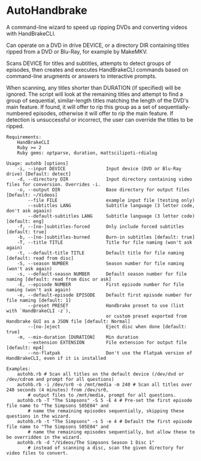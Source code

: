 AutoHandbrake
=============

A command-line wizard to speed up ripping DVDs and converting videos with HandBrakeCLI.

Can operate on a DVD in drive DEVICE, or a directory DIR containing titles ripped from
a DVD or Blu-Ray, for example by MakeMKV.

Scans DEVICE for titles and subtitles, attempts to detect groups of episodes, then creates
and executes HandBrakeCLI commands based on command-line arugments or answers to interactive
prompts.

When scanning, any titles shorter than DURATION (if specified) will be ignored.  The script
will look at the remaining titles and attempt to find a group of sequential, similar-length
titles matching the length of the DVD's main feature.  If found, it will offer to rip this
group as a set of sequentially-numbered episodes, otherwise it will offer to rip the main
feature.  If detection is unsuccessful or incorrect, the user can override the titles to be
ripped.

    Requirements:
        HandBrakeCLI
        Ruby >= 2
        Ruby gems: optparse, duration, mattscilipoti-rdialog

    Usage: autohb [options]
        -i, --input DEVICE               Input device (DVD or Blu-Ray drive) [Default: detect]
        -d, --directory DIR              Input directory containing video files for conversion. Overrides -i.
        -o, --output DIR                 Base directory for output files [Default: ~/Videos]
            --file FILE                  example input file (testing only)
            --subtitles LANG             Subtitle language (3 letter code, don't ask agaain)
            --default-subtitles LANG     Subtitle language (3 letter code) [default: eng]
        -f, --[no-]subtitles-forced      Only include forced subtitles [default: true]
        -b, --[no-]subtitles-burned      Burn-in subtitles [default: true]
        -T, --title TITLE                Title for file naming (won't ask again)
        -t, --default-title TITLE        Default title for file naming [default: read from disc]
        -S, --season NUMBER              Season number for file naming (won't ask again)
        -s, --default-season NUMBER      Default season number for file naming [default: read from disc or ask]
        -E, --episode NUMBER             First episode number for file naming (won't ask again)
        -e, --default-episode EPISODE    Default first episode number for file naming [default: 1]
            --preset PRESET              Handbrake preset to use (list with `HandBrakeCLI -z`),
                                         or custom preset exported from Handbrake GUI as a JSON file [default: Normal]
            --[no-]eject                 Eject disc when done [default: true]
        -m, --min-duration [DURATION]    Min duration
            --extension EXTENSION        File extension for output file [default: mp4]
            --no-flatpak                 Don't use the Flatpak version of HandBrakeCLI, even if it is installed

    Examples:
        autohb.rb # Scan all titles on the default device (/dev/dvd or /dev/cdrom and prompt for all questions)
        autohb.rb -i /dev/sr0 -o /mnt/media -m 240 # Scan all titles over 240 seconds (4 minutes) from /dev/sr0,
            # output files to /mnt/media, prompt for all questions.
        autohb.rb -T "The Simpsons" -S 5 -E 4 # Pre-set the first episode file name to "The Simpsons S05E04" and
            # name the remaining episodes sequentially, skipping these questions in the wizard.
        autohb.rb -t "The Simpsons" -s 5 -e 4 # Default the first episode file name to "The Simpsons S05E04" and
            # name the remaining episodes sequentially, but allow these to be overridden in the wizard.
        autohb.rb -d "/Videos/The Simpsons Season 1 Disc 1"
            # instead of scanning a disc, scan the given directory for video files to convert.

